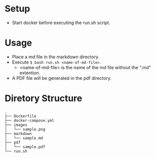 # Setup
- Start docker before executing the run.sh script.

# Usage
- Place a md file in the markdown directory.
- Execute `$ bash run.sh <name-of-md-file>`.
  - \<name-of-md-file\> is the name of the md file without the ".md" extention.
- A PDF file will be generated in the pdf directory.
# Diretory Structure
```
.
├── Dockerfile
├── docker-compose.yml
├── images
│   └── sample.png
├── markdown
│   └── sample.md
├── pdf
│   └── sample.pdf
└── run.sh
```
